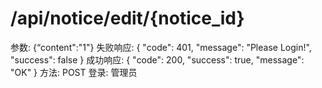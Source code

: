 # /api/notice/edit/{notice_id}

参数: {“content":"1"}
失败响应: {
"code": 401,
"message": "Please Login!",
"success": false
}
成功响应: {
"code": 200,
"success": true,
"message": "OK"
}
方法: POST
登录: 管理员